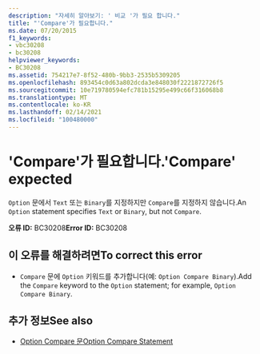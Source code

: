 ```yaml
---
description: "자세히 알아보기: ' 비교 '가 필요 합니다."
title: "'Compare'가 필요합니다."
ms.date: 07/20/2015
f1_keywords:
- vbc30208
- bc30208
helpviewer_keywords:
- BC30208
ms.assetid: 754217e7-8f52-480b-9bb3-2535b5309205
ms.openlocfilehash: 893454c0d63a802dcda3e848030f2221872726f5
ms.sourcegitcommit: 10e719780594efc781b15295e499c66f316068b8
ms.translationtype: MT
ms.contentlocale: ko-KR
ms.lasthandoff: 02/14/2021
ms.locfileid: "100480000"
---
```

# <a name="compare-expected"></a><span data-ttu-id="c1842-103">'Compare'가 필요합니다.</span><span class="sxs-lookup"><span data-stu-id="c1842-103">'Compare' expected</span></span>

<span data-ttu-id="c1842-104">`Option` 문에서 `Text` 또는 `Binary`를 지정하지만 `Compare`를 지정하지 않습니다.</span><span class="sxs-lookup"><span data-stu-id="c1842-104">An `Option` statement specifies `Text` or `Binary`, but not `Compare`.</span></span>  
  
 <span data-ttu-id="c1842-105">**오류 ID:** BC30208</span><span class="sxs-lookup"><span data-stu-id="c1842-105">**Error ID:** BC30208</span></span>  
  
## <a name="to-correct-this-error"></a><span data-ttu-id="c1842-106">이 오류를 해결하려면</span><span class="sxs-lookup"><span data-stu-id="c1842-106">To correct this error</span></span>  
  
- <span data-ttu-id="c1842-107">`Compare` 문에 `Option` 키워드를 추가합니다(예: `Option Compare Binary`).</span><span class="sxs-lookup"><span data-stu-id="c1842-107">Add the `Compare` keyword to the `Option` statement; for example, `Option Compare Binary`.</span></span>  
  
## <a name="see-also"></a><span data-ttu-id="c1842-108">추가 정보</span><span class="sxs-lookup"><span data-stu-id="c1842-108">See also</span></span>

- [<span data-ttu-id="c1842-109">Option Compare 문</span><span class="sxs-lookup"><span data-stu-id="c1842-109">Option Compare Statement</span></span>](../language-reference/statements/option-compare-statement.md)
